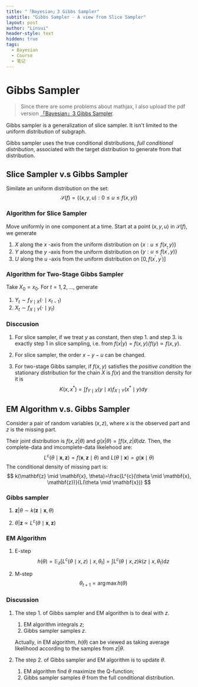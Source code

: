 ```yaml
---
title: "「Bayesian」3 Gibbs Sampler"
subtitle: "Gibbs Sampler - A view from Slice Sampler"
layout: post
author: "Linsui"
header-style: text
hidden: true
tags:
  - Bayesian
  - Course
  - 笔记
---
```


# Gibbs Sampler

> Since there are some problems about mathjax, I also upload the pdf version <a href="https://denglinsui.github.io/pdf/Bayesian/03.pdf" target="_blank">「Bayesian」3 Gibbs Sampler</a>.

Gibbs sampler is a generalization of slice sampler. It isn't limited to the uniform distribution of subgraph. 

Gibbs sampler uses the true conditional distributions, *full conditional distribution*, associated with the target distribution to generate from that distribution.

## Slice Sampler v.s Gibbs Sampler

Similate an uniform distribution on the set:
$$
\mathscr{S}(f)=\{(x, y, u): 0 \leq u \leq f(x, y)\}
$$

### Algorithm for Slice Sampler

Move uniformly in one component at a time. Start at a point $(x, y, u)$ in $\mathcal{S}(f)$, we generate  

1. $X$ along the $x$ -axis from the uniform distribution on $\lbrace x: u \leq f(x, y)\rbrace$
2. $Y$ along the $y$ -axis from the uniform distribution on $\lbrace y: u \leq f\left(x^{\prime}, y\right)\rbrace$
3. $U$ along the $u$ -axis from the uniform distribution on $\left[0, f\left(x^{\prime}, y^{\prime}\right)\right]$

### Algorithm for Two-Stage Gibbs Sampler

Take $X_{0}=x_{0}$. For $t=1,2, \ldots,$ generate

1. $Y_{t} \sim f_{Y \mid X}\left(\cdot \mid x_{t-1}\right)$
2. $X_{t} \sim f_{X \mid Y}\left(\cdot \mid y_{t}\right)$

### Disccusion

1. For slice sampler, if we treat $y$ as constant, then step 1. and step 3. is exactly step 1 in slice sampling, i.e. from $f(x\vert y)=f(x,y)/f(y)\propto f(x,y)$.

2. For slice sampler, the order $x-y-u$ can be changed.

3. For two-stage Gibbs sampler, if $f(x,y)$ satisfies the *positive condition* the stationary distribution for the chain $X$ is $f(x)$ and the transition density for it is
   $$
   K\left(x, x^{*}\right)=\int f_{Y \mid X}(y \mid x) f_{X \mid Y}\left(x^{*} \mid y\right) d y
   $$

## EM Algorithm v.s. Gibbs Sampler

Consider a pair of random variables $(x,z)$, where $x$ is the observed part and $z$ is the missing part. 

Their joint distribution is $f(x,z\vert \theta)$ and $g(x\vert \theta)=\int f(x,z\vert \theta)dz$. Then, the complete-data and imcomplete-data likelehood are:
$$
L^{c}(\theta \mid \mathbf{x}, \mathbf{z})=f(\mathbf{x}, \mathbf{z} \mid \theta) \text { and } L(\theta \mid \mathbf{x})=g(\mathbf{x} \mid \theta)
$$
 The conditional density of missing part is:
$$
k(\mathbf{z} \mid \mathbf{x}, \theta)=\frac{L^{c}(\theta \mid \mathbf{x}, \mathbf{z})}{L(\theta \mid \mathbf{x})}
$$

### Gibbs sampler

1. $\mathbf{z}\vert \theta \sim k(\mathbf{z} \mid \mathbf{x}, \theta)$

2. $\theta\vert \mathbf{z} \propto L^{c}(\theta \mid \mathbf{x}, \mathbf{z})$

### EM Algorithm

1. E-step
   $$
   h(\theta)=\mathbb{E}_{z}\left[L^{c}(\theta \mid x, z) \mid x, \theta_{t}\right]=\int L^{c}(\theta \mid x, z) k\left(z \mid x, \theta_{t}\right) \mathrm{d} z
   $$

2. M-step
   $$
   \theta_{t+1}=\arg \max h(\theta)
   $$

### Discussion

1. The step 1. of Gibbs sampler and EM algorithm is to deal with $z$. 

   1. EM algorithm integrals $z$;
   2. Gibbs sampler samples $z$.

   Actually, in EM algorithm, $h(\theta)$ can be viewed as taking average likelihood according to the samples from $z\vert \theta$.

2. The step 2. of Gibbs sampler and EM algorithm is to update $\theta$. 

   1. EM algorithm find $\theta$ maximize the Q-function;
   2. Gibbs sampler samples $\theta$ from the full conditional distribution.